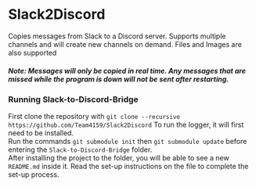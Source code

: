 # Slack2Discord
Copies messages from Slack to a Discord server. Supports multiple channels and will create new channels on demand. Files and Images are also supported<br>
##### Note: Messages will only be copied in real time. Any messages that are missed while the program is down will not be sent after restarting.

### Running Slack-to-Discord-Bridge
First clone the repository with `git clone --recursive https://github.com/Team4159/Slack2Discord`
To run the logger, it will first need to be installed.<br>
Run the commands `git submodule init` then `git submodule update` before entering the `Slack-to-Discord-Bridge` folder.<br>
After installing the project to the folder, you will be able to see a new `README.md` inside it. Read the set-up instructions on the file to complete the set-up process.

